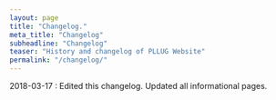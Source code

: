 ```yaml
---
layout: page
title: "Changelog."
meta_title: "Changelog"
subheadline: "Changelog"
teaser: "History and changelog of PLLUG Website"
permalink: "/changelog/"
---
```

2018-03-17
:   Edited this changelog. Updated all informational pages.
